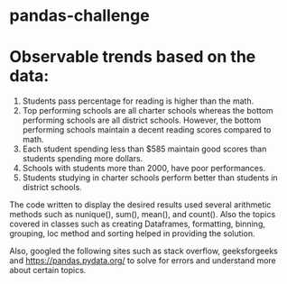 # pandas-challenge

# Observable trends based on the data:

1. Students pass percentage for reading is higher than the math.
2. Top performing schools are all charter schools whereas the bottom performing schools are all district schools. However, the bottom performing schools maintain a decent reading
   scores compared to math.
3. Each student spending less than $585 maintain good scores than students spending more dollars.
4. Schools with students more than 2000, have poor performances.
5. Students studying in charter schools perform better than students in district schools.


The code written to display the desired results used several arithmetic methods such as nunique(), sum(), mean(), and count(). Also the topics covered in classes such as creating Dataframes, formatting, binning, grouping, loc method and sorting helped in providing the solution.

Also, googled the following sites such as stack overflow, geeksforgeeks and https://pandas.pydata.org/ to solve for errors and understand more about certain topics.